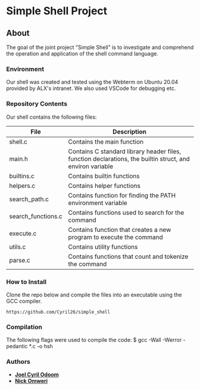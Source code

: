 # Simple Shell Project
## About
The goal of the joint project "Simple Shell" is to investigate and comprehend the operation and application of the shell command language.

### Environment
Our shell was created and tested using the Webterm on Ubuntu 20.04 provided by ALX's intranet. We also used VSCode for debugging etc.

### Repository Contents
Our shell contains the following files:

|  **File**  |   **Description**   |
| ------------ | --------------------- |
| shell.c | Contains the main function |
| main.h | Contains C standard library header files, function declarations, the builtin struct, and environ variable |
| builtins.c | Contains builtin functions |
| helpers.c | Contains helper functions |
| search_path.c | Contains function for finding the PATH environment variable |
| search_functions.c | Contains functions used to search for the command|
| execute.c | Contains function that creates a new program to execute the command|
| utils.c | Contains utility functions |
| parse.c | Contains functions that count and tokenize the command |


### How to Install
Clone the repo below and compile the files into an executable using the GCC compiler.
```
https://github.com/Cyril26/simple_shell
```

### Compilation

The following flags were used to compile the code:
     $ gcc -Wall -Werror -pedantic *.c -o hsh

### Authors

* [**Joel Cyril Odoom**](https://github.com/Cyril26)
* [**Nick Omweri**](https://github.com/NickOmweri)
